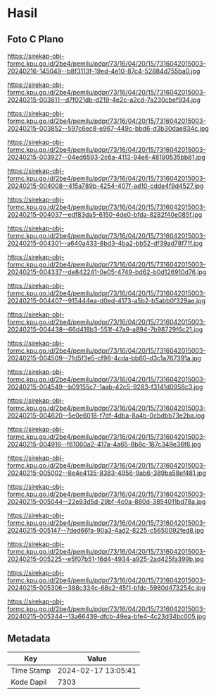 # Hasil

## Foto C Plano

https://sirekap-obj-formc.kpu.go.id/2be4/pemilu/pdpr/73/16/04/20/15/7316042015003-20240216-145049--b8f3113f-19ed-4e10-87c4-52884d755ba0.jpg

https://sirekap-obj-formc.kpu.go.id/2be4/pemilu/pdpr/73/16/04/20/15/7316042015003-20240215-003811--d7f021db-d219-4e2c-a2cd-7a230cbef934.jpg

https://sirekap-obj-formc.kpu.go.id/2be4/pemilu/pdpr/73/16/04/20/15/7316042015003-20240215-003852--597c6ec8-e967-449c-bbd6-d3b30dae834c.jpg

https://sirekap-obj-formc.kpu.go.id/2be4/pemilu/pdpr/73/16/04/20/15/7316042015003-20240215-003927--04ed6593-2c6a-4113-94e6-48190535bb81.jpg

https://sirekap-obj-formc.kpu.go.id/2be4/pemilu/pdpr/73/16/04/20/15/7316042015003-20240215-004008--415a789b-4254-407f-ad10-cdde4f9d4527.jpg

https://sirekap-obj-formc.kpu.go.id/2be4/pemilu/pdpr/73/16/04/20/15/7316042015003-20240215-004037--edf83da5-6150-4de0-bfda-8282f40e085f.jpg

https://sirekap-obj-formc.kpu.go.id/2be4/pemilu/pdpr/73/16/04/20/15/7316042015003-20240215-004301--a640a433-8bd3-4ba2-bb52-df39ad78f71f.jpg

https://sirekap-obj-formc.kpu.go.id/2be4/pemilu/pdpr/73/16/04/20/15/7316042015003-20240215-004337--de842241-0e05-4749-bd62-b0d126910d76.jpg

https://sirekap-obj-formc.kpu.go.id/2be4/pemilu/pdpr/73/16/04/20/15/7316042015003-20240215-004407--915444ea-d0ed-4173-a5b2-b5abb0f329ae.jpg

https://sirekap-obj-formc.kpu.go.id/2be4/pemilu/pdpr/73/16/04/20/15/7316042015003-20240215-004438--66d418b3-551f-47a9-a894-7b98729f6c21.jpg

https://sirekap-obj-formc.kpu.go.id/2be4/pemilu/pdpr/73/16/04/20/15/7316042015003-20240215-004509--71d5f3e5-cf96-4cda-bb60-d3c1a767391a.jpg

https://sirekap-obj-formc.kpu.go.id/2be4/pemilu/pdpr/73/16/04/20/15/7316042015003-20240215-004549--b09155c7-1aab-42c5-9283-f3141d0958c3.jpg

https://sirekap-obj-formc.kpu.go.id/2be4/pemilu/pdpr/73/16/04/20/15/7316042015003-20240215-004620--5e0e6018-f7df-4dba-8a4b-0cbdbb73e2ba.jpg

https://sirekap-obj-formc.kpu.go.id/2be4/pemilu/pdpr/73/16/04/20/15/7316042015003-20240215-004916--f61060a2-417a-4a65-8b8c-187c349e36f6.jpg

https://sirekap-obj-formc.kpu.go.id/2be4/pemilu/pdpr/73/16/04/20/15/7316042015003-20240215-005002--8e4e4135-8383-4956-9ab6-389ba58ef481.jpg

https://sirekap-obj-formc.kpu.go.id/2be4/pemilu/pdpr/73/16/04/20/15/7316042015003-20240215-005044--22e93d5d-29bf-4c0a-860d-3854011bd78a.jpg

https://sirekap-obj-formc.kpu.go.id/2be4/pemilu/pdpr/73/16/04/20/15/7316042015003-20240215-005147--7ded66fa-90a3-4ad2-8225-c5650092fed8.jpg

https://sirekap-obj-formc.kpu.go.id/2be4/pemilu/pdpr/73/16/04/20/15/7316042015003-20240215-005225--e5f07b51-16d4-4934-a925-2ad425fa399b.jpg

https://sirekap-obj-formc.kpu.go.id/2be4/pemilu/pdpr/73/16/04/20/15/7316042015003-20240215-005306--388c334c-66c2-45f1-bfdc-5980d473254c.jpg

https://sirekap-obj-formc.kpu.go.id/2be4/pemilu/pdpr/73/16/04/20/15/7316042015003-20240215-005344--13a66439-dfcb-49ea-bfe4-4c23d34bc005.jpg


## Metadata

| Key        | Value               |
| ---------- | ------------------- |
| Time Stamp | 2024-02-17 13:05:41 |
| Kode Dapil | 7303                |



